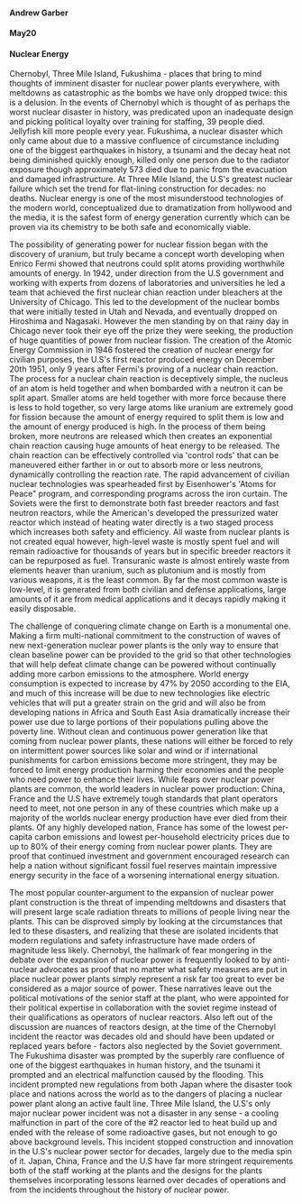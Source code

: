 #### Andrew Garber
#### May20
#### Nuclear Energy

Chernobyl, Three Mile Island, Fukushima - places that bring to mind thoughts of imminent disaster for nuclear power plants everywhere, with meltdowns as catastrophic as the bombs we have only dropped twice: this is a delusion. In the events of Chernobyl which is thought of as perhaps the worst nuclear disaster in history, was predicated upon an inadequate design and picking political loyalty over training for staffing, 39 people died. Jellyfish kill more people every year. Fukushima, a nuclear disaster which only came about due to a massive confluence of circumstance including one of the biggest earthquakes in history, a tsunami and the decay heat not being diminished quickly enough, killed only one person due to the radiator exposure though approximately 573 died due to panic from the evacuation and damaged infrastructure. At Three Mile Island, the U.S's greatest nuclear failure which set the trend for flat-lining construction for decades: no deaths. Nuclear energy is one of the most misunderstood technologies of the modern world, conceptualized due to dramatization from hollywood and the media, it is the safest form of energy generation currently which can be proven via its chemistry to be both safe and economically viable.

The possibility of generating power for nuclear fission began with the discovery of uranium, but truly became a concept worth developing when Enrico Fermi showed that neutrons could split atoms providing worthwhile amounts of energy. In 1942, under direction from the U.S government and working with experts from dozens of laboratories and universities he led a team that achieved the first nuclear chian reaction under bleachers at the University of Chicago. This led to the development of the nuclear bombs that were initially tested in Utah and Nevada, and eventually dropped on Hiroshima and Nagasaki. However the men standing by on that rainy day in Chicago never took their eye off the prize they were seeking, the production of huge quantities of power from nuclear fission. The creation of the Atomic Energy Commission in 1946 fostered the creation of nuclear energy for civilian purposes, the U.S's first reactor produced energy on December 20th 1951, only 9 years after Fermi's proving of a nuclear chain reaction. The process for a nuclear chain reaction is deceptively simple, the nucleus of an atom is held together and when bombarded with a neutron it can be split apart. Smaller atoms are held together with more force because there is less to hold together, so very large atoms like uranium are extremely good for fission because the amount of energy required to split them is low and the amount of energy produced is high. In the process of them being broken, more neutrons are released which then creates an exponential chain reaction causing huge amounts of heat energy to be released. The chain reaction can be effectively controlled via 'control rods' that can be maneuvered either farther in or out to absorb more or less neutrons, dynamically controlling the reaction rate. The rapid advancement of civilian nuclear technologies was spearheaded first by Eisenhower's 'Atoms for Peace" program, and corresponding programs across the iron curtain. The Soviets were the first to demonstrate both fast breeder reactors and fast neutron reactors, while the American's developed the pressurized water reactor which instead of heating water directly is a two staged process which increases both safety and efficiency. All waste from nuclear plants is not created equal however, high-level waste is mostly spent fuel and will remain radioactive for thousands of years but in specific breeder reactors it can be repurposed as fuel. Transuranic waste is almost entirely waste from elements heaver than uranium, such as plutonium and is mostly from various weapons, it is the least common. By far the most common waste is low-level, it is generated from both civilian and defense applications, large amounts of it are from medical applications and it decays rapidly making it easily disposable.

The challenge of conquering climate change on Earth is a monumental one. Making a firm multi-national commitment to the construction of waves of new next-generation nuclear power plants is the only way to ensure that clean baseline power can be provided to the grid so that other technologies that will help defeat climate change can be powered without continually adding more carbon emissions to the atmosphere. World energy consumption is expected to increase by 47% by 2050 according to the EIA, and much of this increase will be due to new technologies like electric vehicles that will put a greater strain on the grid and will also be from developing nations in Africa and South East Asia dramatically increase their power use due to large portions of their populations pulling above the poverty line. Without clean and continuous power generation like that coming from nuclear power plants, these nations will either be forced to rely on intermittent power sources like solar and wind or if international punishments for carbon emissions become more stringent, they may be forced to limit energy production harming their economies and the people who need power to enhance their lives. While fears over nuclear power plants are common, the world leaders in nuclear power production: China, France and the U.S have extremely tough standards that plant operators need to meet, not one person in any of these countries which make up a majority of the worlds nuclear energy production have ever died from their plants. Of any highly developed nation, France has some of the lowest per-capita carbon emissions and lowest per-household electricity prices due to up to 80% of their energy coming from nuclear power plants. They are proof that continued investment and government encouraged research can help a nation without significant fossil fuel reserves maintain impressive energy security in the face of a worsening international energy situation.  

The most popular counter-argument to the expansion of nuclear power plant construction is the threat of impending meltdowns and disasters that will present large scale radiation threats to millions of people living near the plants. This can be disproved simply by looking at the circumstances that led to these disasters, and realizing that these are isolated incidents that modern regulations and safety infrastructure have made orders of magnitude less likely. Chernobyl, the hallmark of fear mongering in the debate over the expansion of nuclear power is frequently looked to by anti-nuclear advocates as proof that no matter what safety measures are put in place nuclear power plants simply represent a risk far too great to ever be considered as a major source of power. These narratives leave out the political motivations of the senior staff at the plant, who were appointed for their political expertise in collaboration with the soviet regime instead of their qualifications as operators of nuclear reactors. Also left out of the discussion are nuances of reactors design, at the time of the Chernobyl incident the reactor was decades old and should have been updated or replaced years before - factors also neglected by the Soviet government. The Fukushima disaster was prompted by the superbly rare confluence of one of the biggest earthquakes in human history, and the tsunami it prompted and an electrical malfunction caused by the flooding. This incident prompted new regulations from both Japan where the disaster took place and nations across the world as to the dangers of placing a nuclear power plant along an active fault line. Three Mile Island, the U.S's only major nuclear power incident was not a disaster in any sense - a cooling malfunction in part of the core of the #2 reactor led to heat build up and ended with the release of some radioactive gases, but not enough to go above background levels. This incident stopped construction and innovation in the U.S's nuclear power sector for decades, largely due to the media spin of it. Japan, China, France and the U.S have far more stringent requirements both of the staff working at the plants and the designs for the plants themselves incorporating lessons learned over decades of operations and from the incidents throughout the history of nuclear power.